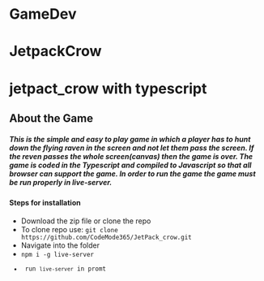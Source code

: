 ﻿# GameDev
# JetpackCrow
# jetpact_crow with typescript

## About the Game
<h5>This is the simple and easy to play game in which a player has to hunt down the flying raven in the screen and not let them pass the screen. 
  If the reven passes the whole screen(canvas) then the game is over. The game is coded in the Typescript and compiled to Javascript so that all browser can support 
  the game. In order to run the game the game must be run properly in live-server.

<h4>Steps for installation</h4>
<ul>
<li>Download the zip file or clone the repo</li>
<li>To clone repo use: <code>git clone https://github.com/CodeMode365/JetPack_crow.git</code></li>
<li>Navigate into the folder</li>
<li><code>npm i -g live-server</li>
<li> run <code>live-server</code> in promt</li>
</ul>
